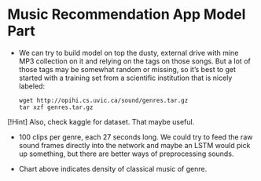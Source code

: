 # Music Recommendation App Model Part 

- We can try to build model on top the dusty, external drive with mine MP3 collection on it and relying on the tags on those songs. But a lot of those tags may be somewhat random or missing, so it’s best to get started with a training set from a scientific institution that is nicely labeled:
    
    ```
    wget http://opihi.cs.uvic.ca/sound/genres.tar.gz 
    tar xzf genres.tar.gz
    ```
[!Hint]  Also, check kaggle for dataset. That maybe useful.

- 100 clips per genre, each 27 seconds long. We could try to feed the raw sound frames directly into the network and maybe an LSTM would pick up something, but there are better ways of preprocessing sounds. 

- Chart above indicates density of classical music of genre.
